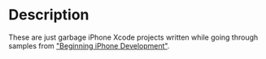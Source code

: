 # Description

These are just garbage iPhone Xcode projects written while going through samples from ["Beginning iPhone Development"](http://www.amazon.com/gp/product/1430224592?ie=UTF8&tag=simpidei-20&linkCode=as2&camp=1789&creative=390957&creativeASIN=1430224592).